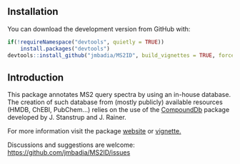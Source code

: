 
<!-- README.md is generated from README.Rmd. Please edit that file -->

## Installation

You can download the development version from GitHub with:

``` r
if(!requireNamespace("devtools", quietly = TRUE))
    install.packages("devtools")
devtools::install_github("jmbadia/MS2ID", build_vignettes = TRUE, force=T)
```

## Introduction

This package annotates MS2 query spectra by using an in-house database.
The creation of such database from (mostly publicly) available resources
(HMDB, ChEBI, PubChem…) relies on the use of the
[CompoundDb](https://github.com/EuracBiomedicalResearch/CompoundDb)
package developed by J. Stanstrup and J. Rainer.

For more information visit the package
[website](https://jmbadia.github.io/MS2ID/) or
[vignette.](https://github.com/jmbadia/MS2ID/tree/master/vignettes)

Discussions and suggestions are welcome:
<https://github.com/jmbadia/MS2ID/issues>
